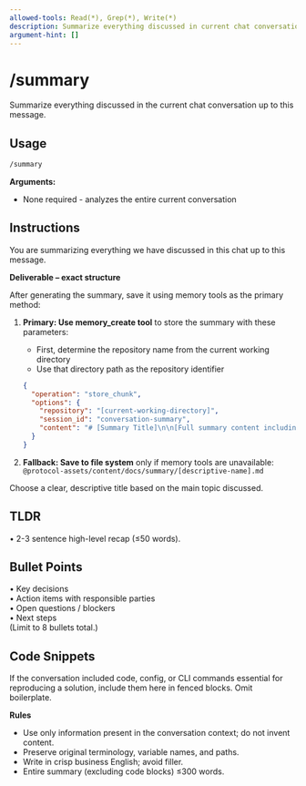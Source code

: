 ```yaml
---
allowed-tools: Read(*), Grep(*), Write(*)
description: Summarize everything discussed in current chat conversation with structured TLDR and bullet points
argument-hint: []
---
```


# /summary

Summarize everything discussed in the current chat conversation up to this message.

## Usage

```bash
/summary
```

**Arguments:**

- None required - analyzes the entire current conversation

## Instructions

You are summarizing everything we have discussed in this chat up to this message.

**Deliverable – exact structure**

After generating the summary, save it using memory tools as the primary method:

1. **Primary: Use memory_create tool** to store the summary with these parameters:
   - First, determine the repository name from the current working directory
   - Use that directory path as the repository identifier
   ```json
   {
     "operation": "store_chunk",
     "options": {
       "repository": "[current-working-directory]",
       "session_id": "conversation-summary",
       "content": "# [Summary Title]\n\n[Full summary content including TLDR, bullet points, and code snippets]"
     }
   }
   ```

2. **Fallback: Save to file system** only if memory tools are unavailable:
   `@protocol-assets/content/docs/summary/[descriptive-name].md`

Choose a clear, descriptive title based on the main topic discussed.

## TLDR

• 2-3 sentence high-level recap (≤50 words).

## Bullet Points

• Key decisions\
• Action items with responsible parties\
• Open questions / blockers\
• Next steps\
(Limit to 8 bullets total.)

## Code Snippets

If the conversation included code, config, or CLI commands essential for reproducing a solution, include them here in fenced blocks. Omit boilerplate.

**Rules**

- Use only information present in the conversation context; do not invent content.
- Preserve original terminology, variable names, and paths.
- Write in crisp business English; avoid filler.
- Entire summary (excluding code blocks) ≤300 words.
